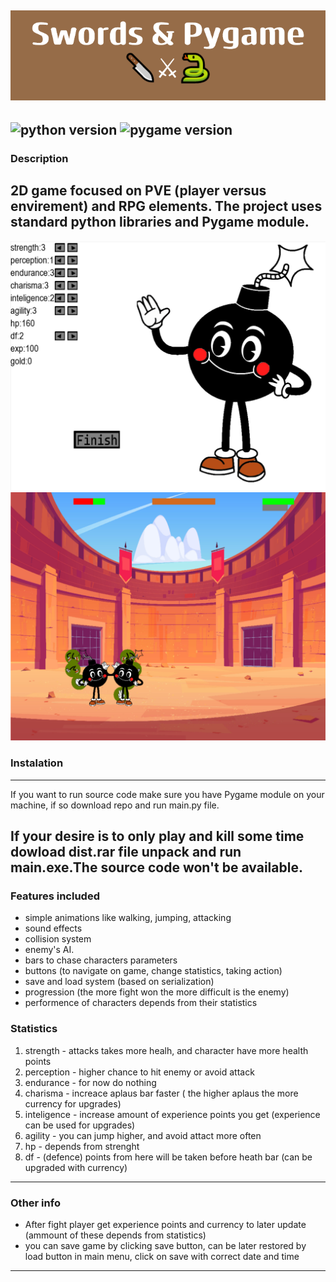 ![alt text](images_readme/banner.png)
---
![python version](https://img.shields.io/badge/3.10%2B-_python%20version-green)
![pygame version](https://img.shields.io/badge/2.5.2%2B-%20_pygame%20version-%23ba03fc)
---
### Description
2D game focused on PVE (player versus envirement) and RPG elements. The project uses standard python libraries and Pygame module.
---
![alt text](images_readme/character.png)
![alt text](images_readme/fight.png)
### Instalation
---
If you want to run source code make sure you have Pygame module on your machine, if so download repo and run main.py file.

If your desire is to only play and kill some time dowload dist.rar file unpack and run main.exe.The source code won't be available.
---
### Features included
 - simple animations like walking, jumping, attacking
 - sound effects
 - collision system
 - enemy's AI.
 - bars to chase characters parameters
 - buttons (to navigate on game, change statistics, taking action)
 - save and load system (based on serialization)
 - progression (the more fight won the more difficult is the enemy)
 - performence of characters depends from their statistics
### Statistics
1. strength - attacks takes more healh, and character have more health points
2. perception - higher chance to hit enemy or avoid attack
3. endurance - for now do nothing
4. charisma - increace aplaus bar faster ( the higher aplaus the more currency for upgrades)
5. inteligence - increase amount of experience points you get (experience can be used for upgrades)
6. agility - you can jump higher, and avoid attact more often
7. hp - depends from strenght
8. df - (defence) points from here will be taken before heath bar (can be upgraded with currency)
---
### Other info
- After fight player get experience points and currency to later update (ammount of these depends from statistics)
- you can save game by clicking save button, can be later restored by load button in main menu, click on save with correct date and time
---


